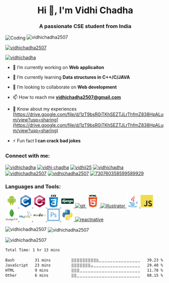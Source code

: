 <h1 align="center">Hi 👋, I'm Vidhi Chadha</h1>
<h3 align="center">A passionate CSE student from India</h3>
<img align="center" alt="Coding" width="1000" src="https://cdn.dribbble.com/users/4055494/screenshots/15215756/media/d2b66c4ca0192aa26d103448b3d1518b.gif"

<p align="left"> <img src="https://komarev.com/ghpvc/?username=vidhichadha2507&label=Profile%20views&color=0e75b6&style=flat" alt="vidhichadha2507" /> </p>

<p align="left"> <a href="https://github.com/ryo-ma/github-profile-trophy"><img src="https://github-profile-trophy.vercel.app/?username=vidhichadha2507" alt="vidhichadha2507" /></a> </p>

<p align="left"> <a href="https://twitter.com/vidhichadha" target="blank"><img src="https://img.shields.io/twitter/follow/vidhichadha?logo=twitter&style=for-the-badge" alt="vidhichadha" /></a> </p>

- 🔭 I’m currently working on **Web applicaiton**

- 🌱 I’m currently learning **Data structures in C++/C/JAVA**

- 👯 I’m looking to collaborate on **Web development**

- 📫 How to reach me **vidhichadha2507@gmail.com**

- 📄 Know about my experiences [https://drive.google.com/file/d/1zT9bsR0iTKhSEZTJLrThfmZ838HpALum/view?usp=sharing](https://drive.google.com/file/d/1zT9bsR0iTKhSEZTJLrThfmZ838HpALum/view?usp=sharing)

- ⚡ Fun fact **I can crack bad jokes**

<h3 align="left">Connect with me:</h3>
<p align="left">
<a href="https://twitter.com/vidhichadha" target="blank"><img align="center" src="https://raw.githubusercontent.com/rahuldkjain/github-profile-readme-generator/master/src/images/icons/Social/twitter.svg" alt="vidhichadha" height="30" width="40" /></a>
<a href="https://linkedin.com/in/vidhi chadha" target="blank"><img align="center" src="https://raw.githubusercontent.com/rahuldkjain/github-profile-readme-generator/master/src/images/icons/Social/linked-in-alt.svg" alt="vidhi chadha" height="30" width="40" /></a>
<a href="https://instagram.com/vidhii25" target="blank"><img align="center" src="https://raw.githubusercontent.com/rahuldkjain/github-profile-readme-generator/master/src/images/icons/Social/instagram.svg" alt="vidhii25" height="30" width="40" /></a>
<a href="https://www.codechef.com/users/vidhichadha" target="blank"><img align="center" src="https://cdn.jsdelivr.net/npm/simple-icons@3.1.0/icons/codechef.svg" alt="vidhichadha" height="30" width="40" /></a>
<a href="https://www.hackerrank.com/vidhichadha2507" target="blank"><img align="center" src="https://raw.githubusercontent.com/rahuldkjain/github-profile-readme-generator/master/src/images/icons/Social/hackerrank.svg" alt="vidhichadha2507" height="30" width="40" /></a>
<a href="https://www.leetcode.com/vidhichadha2507" target="blank"><img align="center" src="https://raw.githubusercontent.com/rahuldkjain/github-profile-readme-generator/master/src/images/icons/Social/leet-code.svg" alt="vidhichadha2507" height="30" width="40" /></a>
<a href="https://discord.gg/730760358599589929" target="blank"><img align="center" src="https://raw.githubusercontent.com/rahuldkjain/github-profile-readme-generator/master/src/images/icons/Social/discord.svg" alt="730760358599589929" height="30" width="40" /></a>
</p>

<h3 align="left">Languages and Tools:</h3>
<p align="left"> <a href="https://developer.android.com" target="_blank" rel="noreferrer"> <img src="https://raw.githubusercontent.com/devicons/devicon/master/icons/android/android-original-wordmark.svg" alt="android" width="40" height="40"/> </a> <a href="https://www.cprogramming.com/" target="_blank" rel="noreferrer"> <img src="https://raw.githubusercontent.com/devicons/devicon/master/icons/c/c-original.svg" alt="c" width="40" height="40"/> </a> <a href="https://www.w3schools.com/cpp/" target="_blank" rel="noreferrer"> <img src="https://raw.githubusercontent.com/devicons/devicon/master/icons/cplusplus/cplusplus-original.svg" alt="cplusplus" width="40" height="40"/> </a> <a href="https://www.w3schools.com/css/" target="_blank" rel="noreferrer"> <img src="https://raw.githubusercontent.com/devicons/devicon/master/icons/css3/css3-original-wordmark.svg" alt="css3" width="40" height="40"/> </a> <a href="https://www.djangoproject.com/" target="_blank" rel="noreferrer"> <img src="https://raw.githubusercontent.com/devicons/devicon/master/icons/django/django-original.svg" alt="django" width="40" height="40"/> </a> <a href="https://git-scm.com/" target="_blank" rel="noreferrer"> <img src="https://www.vectorlogo.zone/logos/git-scm/git-scm-icon.svg" alt="git" width="40" height="40"/> </a> <a href="https://www.w3.org/html/" target="_blank" rel="noreferrer"> <img src="https://raw.githubusercontent.com/devicons/devicon/master/icons/html5/html5-original-wordmark.svg" alt="html5" width="40" height="40"/> </a> <a href="https://www.adobe.com/in/products/illustrator.html" target="_blank" rel="noreferrer"> <img src="https://www.vectorlogo.zone/logos/adobe_illustrator/adobe_illustrator-icon.svg" alt="illustrator" width="40" height="40"/> </a> <a href="https://www.java.com" target="_blank" rel="noreferrer"> <img src="https://raw.githubusercontent.com/devicons/devicon/master/icons/java/java-original.svg" alt="java" width="40" height="40"/> </a> <a href="https://developer.mozilla.org/en-US/docs/Web/JavaScript" target="_blank" rel="noreferrer"> <img src="https://raw.githubusercontent.com/devicons/devicon/master/icons/javascript/javascript-original.svg" alt="javascript" width="40" height="40"/> </a> <a href="https://www.mongodb.com/" target="_blank" rel="noreferrer"> <img src="https://raw.githubusercontent.com/devicons/devicon/master/icons/mongodb/mongodb-original-wordmark.svg" alt="mongodb" width="40" height="40"/> </a> <a href="https://www.mysql.com/" target="_blank" rel="noreferrer"> <img src="https://raw.githubusercontent.com/devicons/devicon/master/icons/mysql/mysql-original-wordmark.svg" alt="mysql" width="40" height="40"/> </a> <a href="https://nodejs.org" target="_blank" rel="noreferrer"> <img src="https://raw.githubusercontent.com/devicons/devicon/master/icons/nodejs/nodejs-original-wordmark.svg" alt="nodejs" width="40" height="40"/> </a> <a href="https://www.photoshop.com/en" target="_blank" rel="noreferrer"> <img src="https://raw.githubusercontent.com/devicons/devicon/master/icons/photoshop/photoshop-line.svg" alt="photoshop" width="40" height="40"/> </a> <a href="https://www.python.org" target="_blank" rel="noreferrer"> <img src="https://raw.githubusercontent.com/devicons/devicon/master/icons/python/python-original.svg" alt="python" width="40" height="40"/> </a> <a href="https://reactnative.dev/" target="_blank" rel="noreferrer"> <img src="https://reactnative.dev/img/header_logo.svg" alt="reactnative" width="40" height="40"/> </a> </p>

<p><img align="left" src="https://github-readme-stats.vercel.app/api/top-langs?username=vidhichadha2507&show_icons=true&locale=en&layout=compact" alt="vidhichadha2507" /></p>

<p>&nbsp;<img align="center" src="https://github-readme-stats.vercel.app/api?username=vidhichadha2507&show_icons=true&locale=en" alt="vidhichadha2507" /></p>

<p><img align="center" src="https://github-readme-streak-stats.herokuapp.com/?user=vidhichadha2507&" alt="vidhichadha2507" /></p>

<!--START_SECTION:waka-->

```text
Total Time: 1 hr 13 mins

Bash         31 mins         ⣿⣿⣿⣿⣿⣿⣿⣿⣿⣷⣀⣀⣀⣀⣀⣀⣀⣀⣀⣀⣀⣀⣀⣀⣀   39.23 %
JavaScript   23 mins         ⣿⣿⣿⣿⣿⣿⣿⣤⣀⣀⣀⣀⣀⣀⣀⣀⣀⣀⣀⣀⣀⣀⣀⣀⣀   29.40 %
HTML         9 mins          ⣿⣿⣿⣀⣀⣀⣀⣀⣀⣀⣀⣀⣀⣀⣀⣀⣀⣀⣀⣀⣀⣀⣀⣀⣀   11.78 %
Other        6 mins          ⣿⣿⣀⣀⣀⣀⣀⣀⣀⣀⣀⣀⣀⣀⣀⣀⣀⣀⣀⣀⣀⣀⣀⣀⣀   08.15 %
```

<!--END_SECTION:waka-->